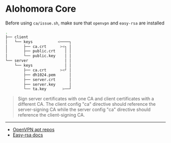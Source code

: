 # Alohomora Core

Before using `ca/issue.sh`, make sure that `openvpn` and `easy-rsa` are installed

```bash
.
├── client
│   └── keys           <────┐
│       ├── ca.crt      ><┐ │
│       ├── public.crt    │ │
│       └── public.key    │ │
└── server                │ │
    └── keys              │ │
        ├── ca.crt      ><┘ │
        ├── dh1024.pem      │
        ├── server.crt      │
        ├── server.key      │
        └── ta.key       >──┘
```

> Sign server certificates with one CA and client certificates with a different CA.
The client config "ca" directive should reference the server-signing CA while the server config "ca" directive should reference the client-signing CA.

---

- [OpenVPN apt repos](https://community.openvpn.net/openvpn/wiki/OpenvpnSoftwareRepos)
- [Easy-rsa docs](https://openvpn.net/index.php/open-source/documentation/miscellaneous/77-rsa-key-management.html)
